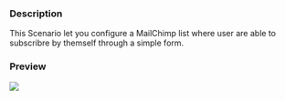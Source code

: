 ### Description
This Scenario let you configure a MailChimp list where user are able to subscribre by themself through a simple form.

### Preview

![](https://i.imgur.com/E6gHxc1.png)
